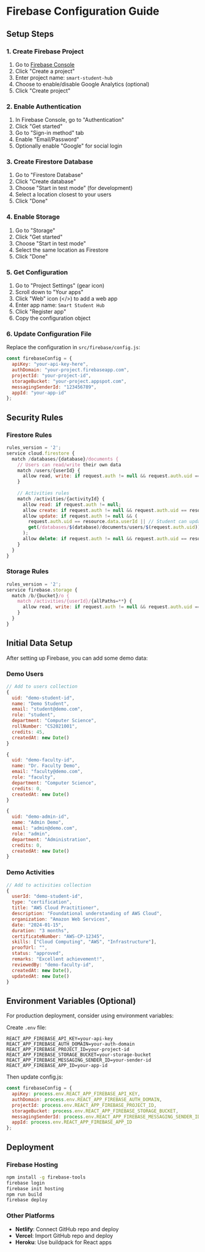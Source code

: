 # Firebase Configuration Guide

## Setup Steps

### 1. Create Firebase Project
1. Go to [Firebase Console](https://console.firebase.google.com)
2. Click "Create a project"
3. Enter project name: `smart-student-hub`
4. Choose to enable/disable Google Analytics (optional)
5. Click "Create project"

### 2. Enable Authentication
1. In Firebase Console, go to "Authentication"
2. Click "Get started"
3. Go to "Sign-in method" tab
4. Enable "Email/Password"
5. Optionally enable "Google" for social login

### 3. Create Firestore Database
1. Go to "Firestore Database"
2. Click "Create database"
3. Choose "Start in test mode" (for development)
4. Select a location closest to your users
5. Click "Done"

### 4. Enable Storage
1. Go to "Storage"
2. Click "Get started"
3. Choose "Start in test mode"
4. Select the same location as Firestore
5. Click "Done"

### 5. Get Configuration
1. Go to "Project Settings" (gear icon)
2. Scroll down to "Your apps"
3. Click "Web" icon (</>) to add a web app
4. Enter app name: `Smart Student Hub`
5. Click "Register app"
6. Copy the configuration object

### 6. Update Configuration File
Replace the configuration in `src/firebase/config.js`:

```javascript
const firebaseConfig = {
  apiKey: "your-api-key-here",
  authDomain: "your-project.firebaseapp.com",
  projectId: "your-project-id",
  storageBucket: "your-project.appspot.com",
  messagingSenderId: "123456789",
  appId: "your-app-id"
};
```

## Security Rules

### Firestore Rules
```javascript
rules_version = '2';
service cloud.firestore {
  match /databases/{database}/documents {
    // Users can read/write their own data
    match /users/{userId} {
      allow read, write: if request.auth != null && request.auth.uid == userId;
    }
    
    // Activities rules
    match /activities/{activityId} {
      allow read: if request.auth != null;
      allow create: if request.auth != null && request.auth.uid == resource.data.userId;
      allow update: if request.auth != null && (
        request.auth.uid == resource.data.userId || // Student can update their own
        get(/databases/$(database)/documents/users/$(request.auth.uid)).data.role in ['faculty', 'admin'] // Faculty/Admin can approve
      );
      allow delete: if request.auth != null && request.auth.uid == resource.data.userId;
    }
  }
}
```

### Storage Rules
```javascript
rules_version = '2';
service firebase.storage {
  match /b/{bucket}/o {
    match /activities/{userId}/{allPaths=**} {
      allow read, write: if request.auth != null && request.auth.uid == userId;
    }
  }
}
```

## Initial Data Setup

After setting up Firebase, you can add some demo data:

### Demo Users
```javascript
// Add to users collection
{
  uid: "demo-student-id",
  name: "Demo Student",
  email: "student@demo.com",
  role: "student",
  department: "Computer Science",
  rollNumber: "CS2021001",
  credits: 45,
  createdAt: new Date()
}

{
  uid: "demo-faculty-id", 
  name: "Dr. Faculty Demo",
  email: "faculty@demo.com",
  role: "faculty",
  department: "Computer Science",
  credits: 0,
  createdAt: new Date()
}

{
  uid: "demo-admin-id",
  name: "Admin Demo", 
  email: "admin@demo.com",
  role: "admin",
  department: "Administration",
  credits: 0,
  createdAt: new Date()
}
```

### Demo Activities
```javascript
// Add to activities collection
{
  userId: "demo-student-id",
  type: "certification",
  title: "AWS Cloud Practitioner",
  description: "Foundational understanding of AWS Cloud",
  organization: "Amazon Web Services",
  date: "2024-01-15",
  duration: "3 months",
  certificateNumber: "AWS-CP-12345",
  skills: ["Cloud Computing", "AWS", "Infrastructure"],
  proofUrl: "",
  status: "approved",
  remarks: "Excellent achievement!",
  reviewedBy: "demo-faculty-id",
  createdAt: new Date(),
  updatedAt: new Date()
}
```

## Environment Variables (Optional)

For production deployment, consider using environment variables:

Create `.env` file:
```
REACT_APP_FIREBASE_API_KEY=your-api-key
REACT_APP_FIREBASE_AUTH_DOMAIN=your-auth-domain
REACT_APP_FIREBASE_PROJECT_ID=your-project-id
REACT_APP_FIREBASE_STORAGE_BUCKET=your-storage-bucket
REACT_APP_FIREBASE_MESSAGING_SENDER_ID=your-sender-id
REACT_APP_FIREBASE_APP_ID=your-app-id
```

Then update config.js:
```javascript
const firebaseConfig = {
  apiKey: process.env.REACT_APP_FIREBASE_API_KEY,
  authDomain: process.env.REACT_APP_FIREBASE_AUTH_DOMAIN,
  projectId: process.env.REACT_APP_FIREBASE_PROJECT_ID,
  storageBucket: process.env.REACT_APP_FIREBASE_STORAGE_BUCKET,
  messagingSenderId: process.env.REACT_APP_FIREBASE_MESSAGING_SENDER_ID,
  appId: process.env.REACT_APP_FIREBASE_APP_ID
};
```

## Deployment

### Firebase Hosting
```bash
npm install -g firebase-tools
firebase login
firebase init hosting
npm run build
firebase deploy
```

### Other Platforms
- **Netlify**: Connect GitHub repo and deploy
- **Vercel**: Import GitHub repo and deploy
- **Heroku**: Use buildpack for React apps
